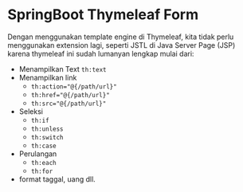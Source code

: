 # SpringBoot Thymeleaf Form

Dengan menggunakan template engine di Thymeleaf, kita tidak perlu menggunakan extension lagi,
seperti JSTL di Java Server Page (JSP) karena thymeleaf ini sudah lumanyan lengkap mulai dari:

- Menampilkan Text `th:text`
- Menampilkan link
    - `th:action="@{/path/url}"`
    - `th:href="@{/path/url}"`
    - `th:src="@{/path/url}"`
- Seleksi 
    - `th:if` 
    - `th:unless` 
    - `th:switch`
    - `th:case`
- Perulangan 
    - `th:each`
    - `th:for`
- format taggal, uang dll.
